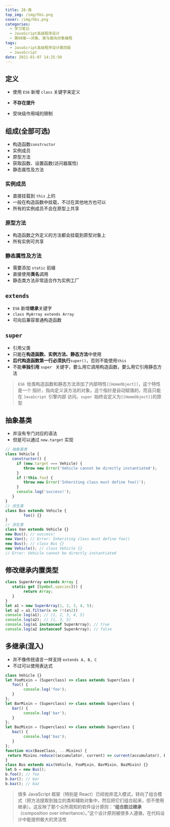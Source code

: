 ```yaml
---
title: 28-类
top_img: /img/hbs.png
cover: /img/hbs.png
categories:
  - 学习笔记
  - JavaScript高级程序设计
  - 第08章——对象、类与面向对象编程
tags:
  - JavaScript高级程序设计第四版
  - JavaScript
date: 2021-01-07 14:25:50
---
```


## 定义

- 使用 `ES6` 新增 `class` 关键字来定义
- **不存在提升**

- 受块级作用域的限制

## 组成(全部可选)

- 构造函数`constructor`
- 实例成员
- 原型方法
- 获取函数、设置函数(访问器属性)
- 静态属性及方法

### 实例成员

- 直接挂载到 `this` 上的
- 一般在构造函数中挂载，不过在其他地方也可以
- 所有的实例成员不会在原型上共享

### 原型方法

- 构造函数之外定义的方法都会挂载到原型对象上
- 所有实例可共享

### 静态属性及方法

- 需要添加 `static` 前缀
- 直接使用**类名**调用
- 静态类方法非常适合作为实例工厂

## `extends`

- `ES6` 新增**继承**关键字
- `class MyArray extends Array`
- 可向后兼容普通构造函数

## `super`

- 引用父类
- 只能在**构造函数、实例方法、静态方法**中使用
- **后代构造函数第一行必须执行**`super()`，否则不能使用`this`
- 不能**单独引用** `super ` 关键字，要么用它调用构造函数，要么用它引用静态方法

> `ES6 `给类构造函数和静态方法添加了内部特性`[[HomeObject]]`，这个特性是一个 指针，指向定义该方法的对象。这个指针是自动赋值的，而且只能在 `JavaScript `引擎内部 访问。`super `始终会定义为`[[HomeObject]]`的原型

## 抽象基类

- 并没有专门对应的语法
- 但是可以通过 `new.target` 实现

```js
// 抽象基类
class Vehicle {
   constructor() {
     if (new.target === Vehicle) {
        throw new Error('Vehicle cannot be directly instantiated');
     }
     if (!this.foo) {
        throw new Error('Inheriting class must define foo()');
     }
     console.log('success!');
   }
}
// 派生类
class Bus extends Vehicle {
 		foo() {}
}
// 派生类
class Van extends Vehicle {}
new Bus(); // success!
new Van(); // Error: Inheriting class must define foo() 
new Bus(); // class Bus {}
new Vehicle(); // class Vehicle {}
// Error: Vehicle cannot be directly instantiated 
```

## 修改继承内置类型

```js
class SuperArray extends Array {
   static get [Symbol.species]() {
   		return Array;
   }
}
let a1 = new SuperArray(1, 2, 3, 4, 5);
let a2 = a1.filter(x => !!(x%2))
console.log(a1); // [1, 2, 3, 4, 5]
console.log(a2); // [1, 3, 5]
console.log(a1 instanceof SuperArray); // true
console.log(a2 instanceof SuperArray); // false 
```

## 多继承(混入)

- 并不像传统语言一样支持 `extends A, B, C`
- 不过可以使用表达式

```js
class Vehicle {}
let FooMixin = (Superclass) => class extends Superclass {
   foo() {
   		console.log('foo');
   }
};
let BarMixin = (Superclass) => class extends Superclass {
   bar() {
   		console.log('bar');
   }
};
let BazMixin = (Superclass) => class extends Superclass {
   baz() {
   		console.log('baz');
   }
};
function mix(BaseClass, ...Mixins) {
 return Mixins.reduce((accumulator, current) => current(accumulator), BaseClass);
}
class Bus extends mix(Vehicle, FooMixin, BarMixin, BazMixin) {} 
let b = new Bus();
b.foo(); // foo
b.bar(); // bar
b.baz(); // baz 
```

> 很多 JavaScript 框架（特别是 React）已经抛弃混入模式，转向了组合模式（把方法提取到独立的类和辅助对象中，然后把它们组合起来，但不使用继承）。这反映了那个众所周知的软件设计原则：“**组合胜过继承**（composition over inheritance）。”这个设计原则被很多人遵循，在代码设计中能提供极大的灵活性


